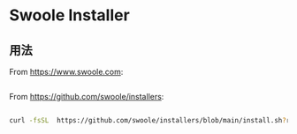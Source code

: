 # Swoole Installer

## 用法

From https://www.swoole.com:

```bash


```

From https://github.com/swoole/installers:

```bash

curl -fsSL  https://github.com/swoole/installers/blob/main/install.sh?raw=true | bash -s -- --mirror china --latest

```
